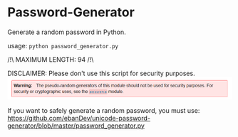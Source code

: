 # Password-Generator
Generate a random password in Python.

usage: `python password_generator.py`

/!\ MAXIMUM LENGTH: 94 /!\

DISCLAIMER: Please don't use this script for security purposes.
![alt text](https://raw.githubusercontent.com/HiFeV/Password-Generator/main/Warning.PNG)

If you want to safely generate a random password, you must use:
https://github.com/ebanDev/unicode-password-generator/blob/master/password_generator.py
